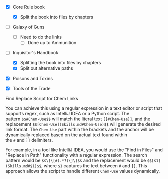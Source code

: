 - [x] Core Rule book
	- [x] Split the book into files by chapters
- [ ] Galaxy of Guns
	- [ ] Need to do the links
		- [ ] Done up to Ammunition
- [ ] Inquisitor's Handbook
	- [x] Splitting the book into files by chapters
	- [x] Split out alternative paths
- [x] Poisons and Toxins
- [x] Tools of the Trade


Find Replace Script for Chem Links

You can achieve this using a regular expression in a text editor or script that supports regex, such as IntelliJ IDEA or a Python script. The pattern `$$#Chem-Use$$` will match the literal text `[[#Chem-Use]]`, and the replacement `$$[Chem-Use](Skills.md#Chem-Use)$$` will generate the desired link format. The `Chem-Use` part within the brackets and the anchor will be dynamically replaced based on the actual text found within the `#` and `]]` delimiters.

For example, in a tool like IntelliJ IDEA, you would use the "Find in Files" and "Replace in Path" functionality with a regular expression. The search pattern would be `$$\[\[#(.*?)\]\]$$` and the replacement would be `$$[$1](Skills.md#$1)$$`, where `$1` captures the text between `#` and `]]`. This approach allows the script to handle different `Chem-Use` values dynamically.